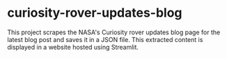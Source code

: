 # curiosity-rover-updates-blog
This project scrapes the NASA's Curiosity rover updates blog page for the latest blog post and saves it in a JSON file. This extracted content is displayed in a website hosted using Streamlit.
